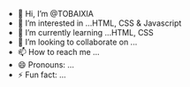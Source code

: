 - 👋 Hi, I’m @TOBAIXIA
- 👀 I’m interested in ...HTML, CSS & Javascript
- 🌱 I’m currently learning ...HTML, CSS
- 💞️ I’m looking to collaborate on ...
- 📫 How to reach me ...
- 😄 Pronouns: ...
- ⚡ Fun fact: ...

<!---
TOBAIXIA/TOBAIXIA is a ✨ special ✨ repository because its `README.md` (this file) appears on your GitHub profile.
You can click the Preview link to take a look at your changes.
--->
